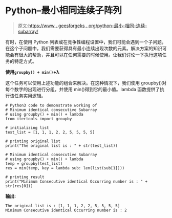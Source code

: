 # Python–最小相同连续子阵列

> 原文:[https://www . geesforgeks . org/python-最小-相同-连续-subarray/](https://www.geeksforgeeks.org/python-minimum-identical-consecutive-subarray/)

有时，在使用 Python 列表或在竞争性编程设置中，我们可能会遇到一个子问题，在这个子问题中，我们需要获得具有最小连续出现次数的元素。解决方案的知识可能会有很大的帮助，并且可以在任何需要的时候使用。让我们讨论一下执行这项任务的特定方式。

**使用`groupby() + min()`+λ**

这个任务可以使用上述功能的组合来解决。在这种情况下，我们使用 groupby()对每个数字的出现进行分组，并使用 min()得到它的最小值。lambda 函数提供了执行该任务实用逻辑。

```
# Python3 code to demonstrate working of
# Minimum identical consecutive Subarray
# using groupby() + min() + lambda
from itertools import groupby

# initializing list
test_list = [1, 1, 1, 2, 2, 5, 5, 5, 5]

# printing original list
print("The original list is : " + str(test_list))

# Minimum identical consecutive Subarray
# using groupby() + min() + lambda
temp = groupby(test_list)
res = min(temp, key = lambda sub: len(list(sub[1])))

# printing result 
print("Minimum Consecutive identical Occurring number is : " + str(res[0]))
```

**输出:**

```
The original list is : [1, 1, 1, 2, 2, 5, 5, 5, 5]
Minimum Consecutive identical Occurring number is : 2

```